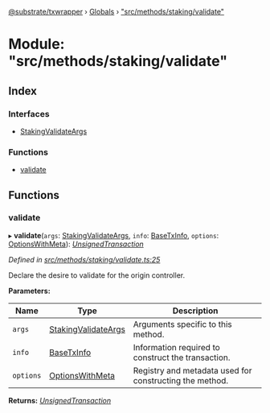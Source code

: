 [@substrate/txwrapper](../README.md) › [Globals](../globals.md) › ["src/methods/staking/validate"](_src_methods_staking_validate_.md)

# Module: "src/methods/staking/validate"

## Index

### Interfaces

* [StakingValidateArgs](../interfaces/_src_methods_staking_validate_.stakingvalidateargs.md)

### Functions

* [validate](_src_methods_staking_validate_.md#validate)

## Functions

###  validate

▸ **validate**(`args`: [StakingValidateArgs](../interfaces/_src_methods_staking_validate_.stakingvalidateargs.md), `info`: [BaseTxInfo](../interfaces/_src_util_types_.basetxinfo.md), `options`: [OptionsWithMeta](../interfaces/_src_util_types_.optionswithmeta.md)): *[UnsignedTransaction](../interfaces/_src_util_types_.unsignedtransaction.md)*

*Defined in [src/methods/staking/validate.ts:25](https://github.com/paritytech/txwrapper/blob/3f5f77f/src/methods/staking/validate.ts#L25)*

Declare the desire to validate for the origin controller.

**Parameters:**

Name | Type | Description |
------ | ------ | ------ |
`args` | [StakingValidateArgs](../interfaces/_src_methods_staking_validate_.stakingvalidateargs.md) | Arguments specific to this method. |
`info` | [BaseTxInfo](../interfaces/_src_util_types_.basetxinfo.md) | Information required to construct the transaction. |
`options` | [OptionsWithMeta](../interfaces/_src_util_types_.optionswithmeta.md) | Registry and metadata used for constructing the method.  |

**Returns:** *[UnsignedTransaction](../interfaces/_src_util_types_.unsignedtransaction.md)*
